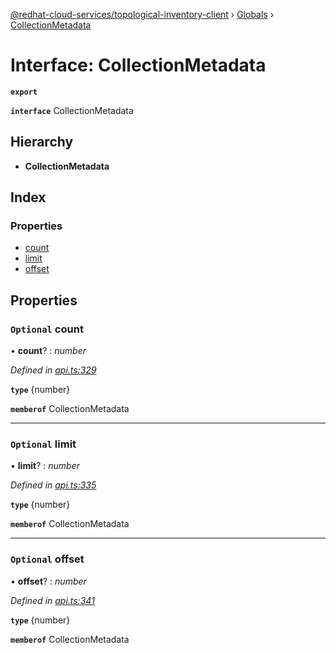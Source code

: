 [@redhat-cloud-services/topological-inventory-client](../README.md) › [Globals](../globals.md) › [CollectionMetadata](collectionmetadata.md)

# Interface: CollectionMetadata

**`export`** 

**`interface`** CollectionMetadata

## Hierarchy

* **CollectionMetadata**

## Index

### Properties

* [count](collectionmetadata.md#optional-count)
* [limit](collectionmetadata.md#optional-limit)
* [offset](collectionmetadata.md#optional-offset)

## Properties

### `Optional` count

• **count**? : *number*

*Defined in [api.ts:329](https://github.com/RedHatInsights/javascript-clients/blob/master/packages/topological-inventory/api.ts#L329)*

**`type`** {number}

**`memberof`** CollectionMetadata

___

### `Optional` limit

• **limit**? : *number*

*Defined in [api.ts:335](https://github.com/RedHatInsights/javascript-clients/blob/master/packages/topological-inventory/api.ts#L335)*

**`type`** {number}

**`memberof`** CollectionMetadata

___

### `Optional` offset

• **offset**? : *number*

*Defined in [api.ts:341](https://github.com/RedHatInsights/javascript-clients/blob/master/packages/topological-inventory/api.ts#L341)*

**`type`** {number}

**`memberof`** CollectionMetadata
